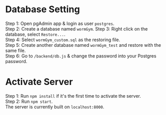 # Database Setting
Step 1: Open pgAdmin app & login as user `postgres`.  
Step 2: Create a database named `wormGym`.
Step 3: Right click on the database, select `Restore...`.  
Step 4: Select `wormGym_custom.sql` as the restoring file.  
Step 5: Create another database named `wormGym_test` and restore with the same file.  
Step 6: Go to `/backend/db.js` & change the password into your Postgres password.

# Activate Server
Step 1: Run `npm install` if it's the first time to activate the server.  
Step 2: Run `npm start`.  
The server is currently built on `localhost:8000`.
